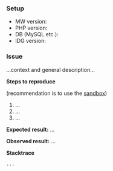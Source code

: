 ### Setup

- MW version:
- PHP version:
- DB (MySQL etc.):
- IDG version:

### Issue

...context and general description...

**Steps to reproduce**

(recommendation is to use the [sandbox](https://sandbox.semantic-mediawiki.org))

1. ... 
2. ...
3. ...

**Expected result:** ...

**Observed result:** ...

**Stacktrace** 

```
...
```
